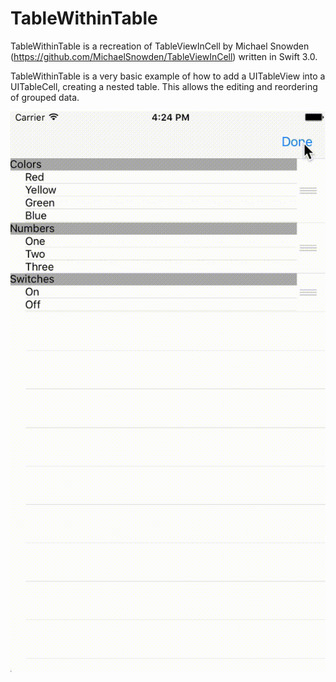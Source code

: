 # TableWithinTable

TableWithinTable is a recreation of TableViewInCell by Michael Snowden (https://github.com/MichaelSnowden/TableViewInCell) written in Swift 3.0. 

TableWithinTable is a very basic example of how to add a UITableView into a UITableCell, creating a nested table. This allows the editing and reordering of grouped data.

![alt tag](https://raw.githubusercontent.com/mjjohnson2/TableWIthinTable/TableWithinTable/ScreenCapture.gif)
